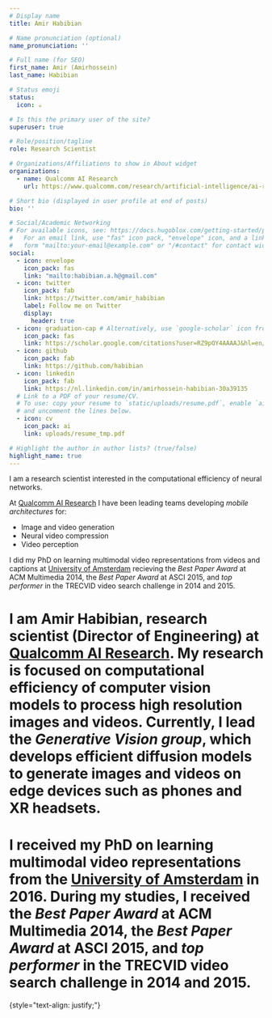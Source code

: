 ```yaml
---
# Display name
title: Amir Habibian

# Name pronunciation (optional)
name_pronunciation: ''

# Full name (for SEO)
first_name: Amir (Amirhossein)
last_name: Habibian

# Status emoji
status:
  icon: ☕️

# Is this the primary user of the site?
superuser: true

# Role/position/tagline
role: Research Scientist

# Organizations/Affiliations to show in About widget
organizations:
  - name: Qualcomm AI Research
    url: https://www.qualcomm.com/research/artificial-intelligence/ai-research

# Short bio (displayed in user profile at end of posts)
bio: ''

# Social/Academic Networking
# For available icons, see: https://docs.hugoblox.com/getting-started/page-builder/#icons
#   For an email link, use "fas" icon pack, "envelope" icon, and a link in the
#   form "mailto:your-email@example.com" or "/#contact" for contact widget.
social:
  - icon: envelope
    icon_pack: fas
    link: "mailto:habibian.a.h@gmail.com"
  - icon: twitter
    icon_pack: fab
    link: https://twitter.com/amir_habibian
    label: Follow me on Twitter
    display:
      header: true
  - icon: graduation-cap # Alternatively, use `google-scholar` icon from `ai` icon pack
    icon_pack: fas
    link: https://scholar.google.com/citations?user=RZ9pOY4AAAAJ&hl=en/
  - icon: github
    icon_pack: fab
    link: https://github.com/habibian
  - icon: linkedin
    icon_pack: fab
    link: https://nl.linkedin.com/in/amirhossein-habibian-30a39135
  # Link to a PDF of your resume/CV.
  # To use: copy your resume to `static/uploads/resume.pdf`, enable `ai` icons in `params.yaml`,
  # and uncomment the lines below.
  - icon: cv
    icon_pack: ai
    link: uploads/resume_tmp.pdf

# Highlight the author in author lists? (true/false)
highlight_name: true
---
```


I am a research scientist interested in the computational efficiency of neural networks.

At [Qualcomm AI Research](https://www.qualcomm.com/research/artificial-intelligence/ai-research) I have been leading teams developing *mobile architectures* for: 
- Image and video generation
- Neural video compression
- Video perception

I did my PhD on learning multimodal video representations from videos and captions at [University of Amsterdam](https://ivi.fnwi.uva.nl/quva/index.html) recieving the *Best Paper Award* at ACM Multimedia 2014, the *Best Paper Award* at ASCI 2015, and *top performer* in the TRECVID video search challenge in 2014 and 2015.

# I am Amir Habibian, research scientist (Director of Engineering) at [Qualcomm AI Research](https://www.qualcomm.com/research/artificial-intelligence/ai-research). My research is focused on computational efficiency of computer vision models to process high resolution images and videos. Currently, I lead the *Generative Vision group*, which develops efficient diffusion models to generate images and videos on edge devices such as phones and XR headsets.

# I received my PhD on learning multimodal video representations from the [University of Amsterdam](https://ivi.fnwi.uva.nl/quva/index.html) in 2016. During my studies, I received the *Best Paper Award* at ACM Multimedia 2014, the *Best Paper Award* at ASCI 2015, and *top performer* in the TRECVID video search challenge in 2014 and 2015.

{style="text-align: justify;"}
